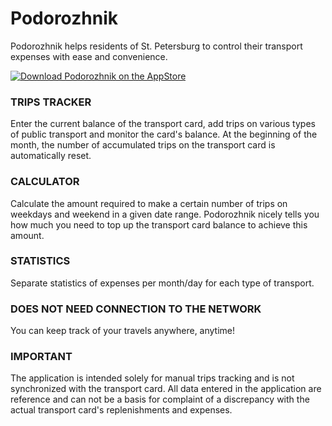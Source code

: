 # Podorozhnik
Podorozhnik helps residents of St. Petersburg to control their transport expenses with ease and convenience.

[![Download Podorozhnik on the AppStore]()](https://apps.apple.com/app/%D0%BF%D0%BE%D0%B4%D0%BE%D1%80%D0%BE%D0%B6%D0%BD%D0%B8%D0%BA-%D1%83%D1%87%D0%B5%D1%82-%D0%BF%D0%BE%D0%B5%D0%B7%D0%B4%D0%BE%D0%BA/id1473444824)

### TRIPS TRACKER
Enter the current balance of the transport card, add trips on various types of public transport and monitor the card's balance. At the beginning of the month, the number of accumulated trips on the transport card is automatically reset.

### CALCULATOR
Calculate the amount required to make a certain number of trips on weekdays and weekend in a given date range. Podorozhnik nicely tells you how much you need to top up the transport card balance to achieve this amount.

### STATISTICS
Separate statistics of expenses per month/day for each type of transport.

### DOES NOT NEED CONNECTION TO THE NETWORK
You can keep track of your travels anywhere, anytime!

### IMPORTANT
The application is intended solely for manual trips tracking and is not synchronized with the transport card. All data entered in the application are reference and can not be a basis for complaint of a discrepancy with the actual transport card's replenishments and expenses.
